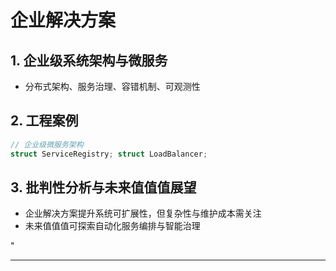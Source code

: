 ﻿# 企业解决方案

## 1. 企业级系统架构与微服务

- 分布式架构、服务治理、容错机制、可观测性

## 2. 工程案例

```rust
// 企业级微服务架构
struct ServiceRegistry; struct LoadBalancer;
```

## 3. 批判性分析与未来值值值展望

- 企业解决方案提升系统可扩展性，但复杂性与维护成本需关注
- 未来值值值可探索自动化服务编排与智能治理

"

---
